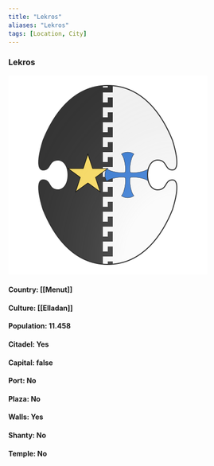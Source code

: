 ```yaml
---
title: "Lekros"
aliases: "Lekros"
tags: [Location, City]
---
```

### Lekros
![](attachment/d9ba345e59830b2ac6f7c11403f3d71b.svg)

#### Country: [[Menut]]

#### Culture: [[Elladan]]

#### Population: 11.458

#### Citadel: Yes

#### Capital: false

#### Port: No

#### Plaza: No

#### Walls: Yes

#### Shanty: No

#### Temple: No


